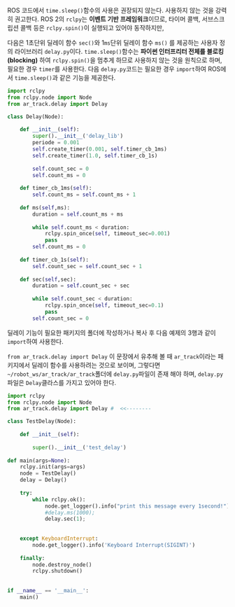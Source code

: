 ROS 코드에서 `time.sleep()`함수의 사용은 권장되지 않는다. 사용하지 않는 것을 강력히 권고한다. ROS 2의 `rclpy`는 **이벤트 기반 프레임워크**이므로, 타이머 콜백, 서브스크립션 콜백 등은 `rclpy.spin()`이 실행되고 있어야 동작하지만, 

다음은 1초단위 딜레이 함수 `sec()`와 1`ms`단위 딜레이 함수 `ms()` 를 제공하는 사용자 정의 라이브러리 `delay.py`이다.  `time.sleep()`함수는 **파이썬 인터프리터 전체를 블로킹(blocking)** 하여 `rclpy.spin()`을 멈추게 하므로 사용하지 않는 것을 원칙으로 하며, 필요한 경우 `timer`를 사용한다. 다음 `delay.py`코드는 필요한 경우 `import`하여 ROS에서 `time.sleep()`과 같은 기능을 제공한다. 

```python
import rclpy
from rclpy.node import Node
from ar_track.delay import Delay

class Delay(Node):
       
    def __init__(self):
        super().__init__('delay_lib')
        periode = 0.001
        self.create_timer(0.001, self.timer_cb_1ms)
        self.create_timer(1.0, self.timer_cb_1s)
        
        self.count_sec = 0
        self.count_ms = 0
    
    def timer_cb_1ms(self):
        self.count_ms = self.count_ms + 1
    
    def ms(self,ms):
        duration = self.count_ms + ms
        
        while self.count_ms < duration:
            rclpy.spin_once(self, timeout_sec=0.001)
            pass
        self.count_ms = 0
    
    def timer_cb_1s(self):
        self.count_sec = self.count_sec + 1
    
    def sec(self,sec):
        duration = self.count_sec + sec
        
        while self.count_sec < duration:
            rclpy.spin_once(self, timeout_sec=0.1)
            pass
        self.count_sec = 0

```

딜레이 기능이 필요한 패키지의 폴더에 작성하거나 복사 후 다음 예제의 3행과 같이 `import`하여 사용한다.

`from ar_track.delay import Delay` 이 문장에서 유추해 볼 때 `ar_track`이라는 패키지에서 딜레이 함수를 사용하려는 것으로 보이며, 그렇다면 `~/robot_ws/ar_track/ar_track`폴더에 `delay.py`파일이 존재 해야 하며,  `delay.py`파일은 `Delay`클라스를 가지고 있어야 한다.

```python
import rclpy
from rclpy.node import Node
from ar_track.delay import Delay #  <<--------

class TestDelay(Node):
      
    def __init__(self):
        
        super().__init__('test_delay')
 
def main(args=None):
    rclpy.init(args=args)
    node = TestDelay()
    delay = Delay()
    
    try:
        while rclpy.ok():
            node.get_logger().info("print this message every 1second!")
            #delay.ms(1000);
            delay.sec(1);
            
                
    except KeyboardInterrupt:
        node.get_logger().info('Keyboard Interrupt(SIGINT)')
        
    finally:
        node.destroy_node()
        rclpy.shutdown()
    
            
if __name__ == '__main__':
    main()
```

